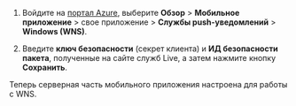 
1. Войдите на [портал Azure](https://portal.azure.com/), выберите **Обзор** > **Мобильное приложение** > свое приложение > **Службы push-уведомлений** > **Windows (WNS)**.

2. Введите **ключ безопасности** (секрет клиента) и **ИД безопасности пакета**, полученные на сайте служб Live, а затем нажмите кнопку **Сохранить**.

Теперь серверная часть мобильного приложения настроена для работы с WNS.

<!---HONumber=AcomDC_1125_2015-->